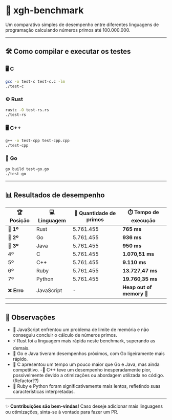 
# 🚀 xgh-benchmark

Um comparativo simples de desempenho entre diferentes linguagens de programação calculando números primos até 100.000.000.

---

## 🛠️ Como compilar e executar os testes

### 🖥️ **C**
```bash
gcc -o test-c test-c.c -lm
./test-c
```

### ⚙️ **Rust**
```bash
rustc -O test-rs.rs
./test-rs
```

### 🖥️ **C++**
```bash
g++ -o test-cpp test-cpp.cpp
./test-cpp
```

### 🌟 **Go**
```bash
go build test-go.go
./test-go
```

---

## 📊 Resultados de desempenho

| 🏆 **Posição** | 💻 **Linguagem** | 🔢 **Quantidade de primos** | ⏱️ **Tempo de execução**       |
|----------------|-----------------|-----------------------------|--------------------------------|
| 🥇 **1º**      | Rust            | 5.761.455                  | **765 ms**                 |
| 🥈 **2º**      | Go              | 5.761.455                  | **936 ms**                   |
| 🥉 **3º**      | Java            | 5.761.455                  | **950 ms**                   |
| 4º             | C               | 5.761.455                  | **1.070,51 ms**              |
| 5º             | C++             | 5.761.455                  | **9.110 ms**                 |
| 6º             | Ruby            | 5.761.455                  | **13.727,47 ms**             |
| 7º             | Python          | 5.761.455                  | **19.760,35 ms**             |
| ❌ **Erro**    | JavaScript      | -                          | **Heap out of memory** 🛑    |

---

## 📝 Observações
- 🛑 JavaScript enfrentou um problema de limite de memória e não conseguiu concluir o cálculo de números primos.
- ⚡ Rust foi a linguagem mais rápida neste benchmark, superando as demais.
- 🚀 Go e Java tiveram desempenhos próximos, com Go ligeiramente mais rápido.
- 🔧 C apresentou um tempo um pouco maior que Go e Java, mas ainda competitivo.
 -🧐 C++ teve um desempenho inesperadamente pior, possivelmente devido a otimizações ou abordagem utilizada no código. (Refactor??)
- 🐢 Ruby e Python foram significativamente mais lentos, refletindo suas características interpretadas.

---

✨ **Contribuições são bem-vindas!** Caso deseje adicionar mais linguagens ou otimizações, sinta-se à vontade para fazer um PR.  
